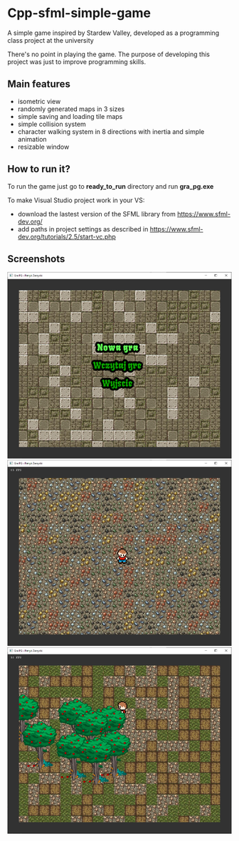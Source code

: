 # Cpp-sfml-simple-game
A simple game inspired by Stardew Valley, developed as a programming class project at the university

There's no point in playing the game. The purpose of developing this project was just to improve programming skills.

## Main features
- isometric view
- randomly generated maps in 3 sizes
- simple saving and loading tile maps
- simple collision system
- character walking system in 8 directions with inertia and simple animation
- resizable window

## How to run it?
To run the game just go to **ready_to_run** directory and run **gra_pg.exe**

To make Visual Studio project work in your VS:
* download the lastest version of the SFML library from https://www.sfml-dev.org/
* add paths in project settings as described in https://www.sfml-dev.org/tutorials/2.5/start-vc.php

## Screenshots
![Screenshot](screenshots/screenshot1.png?raw=true "Sample1")
![Screenshot](screenshots/screenshot2.png?raw=true "Sample2")
![Screenshot](screenshots/screenshot3.png?raw=true "Sample3")
